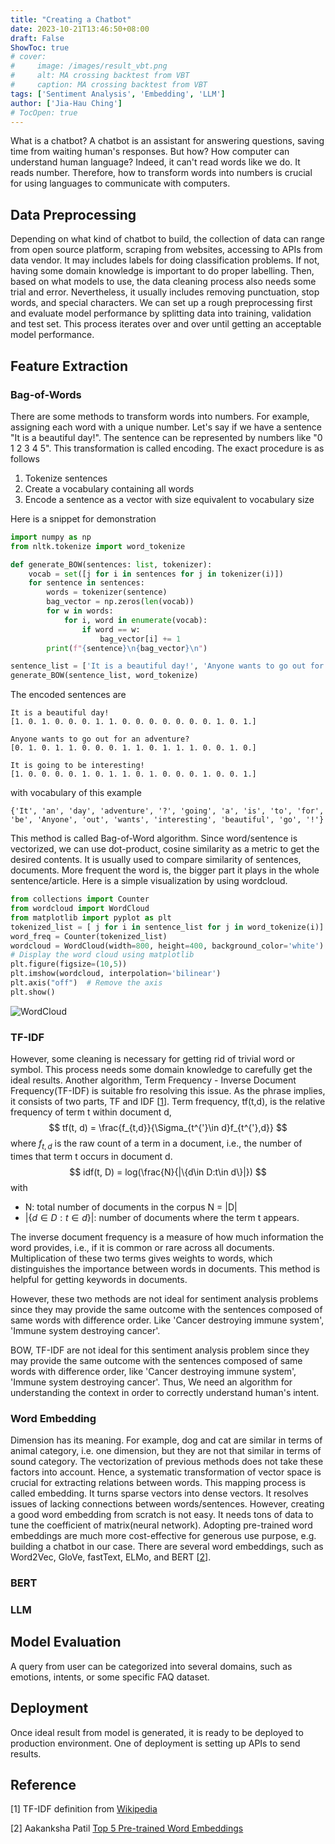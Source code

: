 ```yaml
---
title: "Creating a Chatbot"
date: 2023-10-21T13:46:50+08:00
draft: False
ShowToc: true
# cover:
#     image: /images/result_vbt.png
#     alt: MA crossing backtest from VBT
#     caption: MA crossing backtest from VBT
tags: ['Sentiment Analysis', 'Embedding', 'LLM']
author: ['Jia-Hau Ching']
# TocOpen: true
---
```


What is a chatbot? A chatbot is an assistant for answering questions, saving time from waiting human's responses. But how? How computer can understand human language? Indeed, it can't read words like we do. It reads number.
Therefore, how to transform words into numbers is crucial for using languages to communicate with computers.

## Data Preprocessing
Depending on what kind of chatbot to build, the collection of data can range from open source platform, scraping from websites, accessing to APIs from data vendor. It may includes labels for doing classification problems. If not, having some domain knowledge is important to do proper labelling. Then, based on what models to use, the data cleaning process also needs some trial and error. Nevertheless, it usually includes removing punctuation, stop words, and special characters. We can set up a rough preprocessing first and evaluate model performance by splitting data into training, validation and test set. This process iterates over and over until getting an acceptable model performance.
## Feature Extraction
### Bag-of-Words
There are some methods to transform words into numbers. For example, assigning each word with a unique number. Let's say if we have a sentence "It is a beautiful day!". The sentence can be represented by numbers like "0 1 2 3 4 5". This transformation is called encoding. The exact procedure is as follows
1. Tokenize sentences
2. Create a vocabulary containing all words
3. Encode a sentence as a vector with size equivalent to vocabulary size

Here is a snippet for demonstration
```python
import numpy as np
from nltk.tokenize import word_tokenize

def generate_BOW(sentences: list, tokenizer):
    vocab = set([j for i in sentences for j in tokenizer(i)])
    for sentence in sentences:
        words = tokenizer(sentence)
        bag_vector = np.zeros(len(vocab))
        for w in words:
            for i, word in enumerate(vocab):
                if word == w:
                    bag_vector[i] += 1
        print(f"{sentence}\n{bag_vector}\n")

sentence_list = ['It is a beautiful day!', 'Anyone wants to go out for an adventure?', 'It is going to be interesting!']
generate_BOW(sentence_list, word_tokenize)
```
The encoded sentences are
```
It is a beautiful day!
[1. 0. 1. 0. 0. 0. 1. 1. 0. 0. 0. 0. 0. 0. 0. 1. 0. 1.]

Anyone wants to go out for an adventure?
[0. 1. 0. 1. 1. 0. 0. 0. 1. 1. 0. 1. 1. 1. 0. 0. 1. 0.]

It is going to be interesting!
[1. 0. 0. 0. 0. 1. 0. 1. 1. 0. 1. 0. 0. 0. 1. 0. 0. 1.]
```
with vocabulary of this example
```
{'It', 'an', 'day', 'adventure', '?', 'going', 'a', 'is', 'to', 'for', 'be', 'Anyone', 'out', 'wants', 'interesting', 'beautiful', 'go', '!'}
```

This method is called Bag-of-Word algorithm. Since word/sentence is vectorized, we can use dot-product, cosine similarity as a metric to get the desired contents. It is usually used to compare similarity of sentences, documents. More frequent the word is, the bigger part it plays in the whole sentence/article. Here is a simple visualization by using wordcloud.
```python
from collections import Counter
from wordcloud import WordCloud
from matplotlib import pyplot as plt
tokenized_list = [ j for i in sentence_list for j in word_tokenize(i)]
word_freq = Counter(tokenized_list)
wordcloud = WordCloud(width=800, height=400, background_color='white').generate_from_frequencies(word_freq)
# Display the word cloud using matplotlib
plt.figure(figsize=(10,5))
plt.imshow(wordcloud, interpolation='bilinear')
plt.axis("off")  # Remove the axis
plt.show()    
```
![WordCloud](/images/wordcloud.png)

### TF-IDF
However, some cleaning is necessary for getting rid of trivial word or symbol. This process needs some domain knowledge to carefully get the ideal results. Another algorithm, Term Frequency - Inverse Document Frequency(TF-IDF) is suitable fro resolving this issue. As the phrase implies, it consists of two parts, TF and IDF [[1](https://en.wikipedia.org/wiki/Tf%E2%80%93idf)]. Term frequency, tf(t,d), is the relative frequency of term t within document d,
$$
tf(t, d) = \frac{f_{t,d}}{\Sigma_{t^{'}\in d}f_{t^{'},d}}
$$
where $f_{t,d}$ is the raw count of a term in a document, i.e., the number of times that term t occurs in document d.
$$
idf(t, D) = log(\frac{N}{|\{d\in D:t\in d\}|})
$$
with
- N: total number of documents in the corpus N = |D|
- $|\{d\in D:t\in d\}|$: number of documents where the term t appears.

The inverse document frequency is a measure of how much information the word provides, i.e., if it is common or rare across all documents.
Multiplication of these two terms gives weights to words, which distinguishes the importance between words in documents. This method is helpful for getting keywords in documents.

However, these two methods are not ideal for sentiment analysis problems since they may provide the same outcome with the sentences composed of same words with difference order.
Like 'Cancer destroying immune system', 'Immune system destroying cancer'. 

BOW, TF-IDF are not ideal for this sentiment analysis problem since they may provide the same outcome with the sentences composed of same words with difference order, like 'Cancer destroying immune system', 'Immune system destroying cancer'. Thus, We need an algorithm for understanding the context in order to correctly understand human's intent.

### Word Embedding
Dimension has its meaning. For example, dog and cat are similar in terms of animal category, i.e. one dimension, but they are not that similar in terms of sound category. The vectorization of previous methods does not take these factors into account. Hence, a systematic transformation of vector space is crucial for extracting relations between words. This mapping process is called embedding. It turns sparse vectors into dense vectors. It resolves issues of lacking connections between words/sentences. However, creating a good word embedding from scratch is not easy. It needs tons of data to tune the coefficient of matrix(neural network). Adopting pre-trained word embeddings are much more cost-effective for generous use purpose, e.g. building a chatbot in our case. There are several word embeddings, such as Word2Vec, GloVe, fastText, ELMo, and BERT [[2](https://patil-aakanksha.medium.com/top-5-pre-trained-word-embeddings-20de114bc26)]. 

### BERT

### LLM

## Model Evaluation
A query from user can be categorized into several domains, such as emotions, intents, or some specific FAQ dataset. 
## Deployment
Once ideal result from model is generated, it is ready to be deployed to production environment. One of deployment is setting up APIs to send results. 
## Reference
[1] TF-IDF definition from [Wikipedia](https://en.wikipedia.org/wiki/Tf%E2%80%93idf)

[2] Aakanksha Patil [Top 5 Pre-trained Word Embeddings](https://patil-aakanksha.medium.com/top-5-pre-trained-word-embeddings-20de114bc26)
